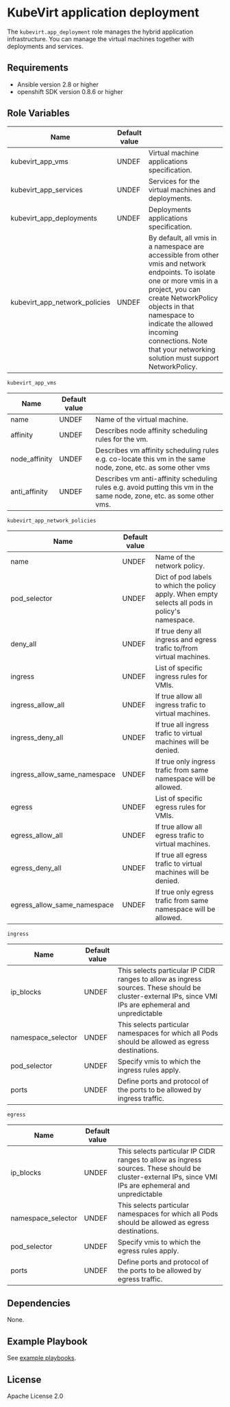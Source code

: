 KubeVirt application deployment
===============================

The `kubevirt.app_deployment` role manages the hybrid application infrastructure.
You can manage the virtual machines together with deployments and services.

Requirements
------------

 * Ansible version 2.8 or higher
 * openshift SDK version 0.8.6 or higher

Role Variables
--------------

| Name                          | Default value |                                                    |
|-------------------------------|---------------|----------------------------------------------------|
| kubevirt_app_vms              | UNDEF         | Virtual machine applications specification.        |
| kubevirt_app_services         | UNDEF         | Services for the virtual machines and deployments. |
| kubevirt_app_deployments      | UNDEF         | Deployments applications specification.            |
| kubevirt_app_network_policies | UNDEF         | By default, all vmis in a namespace are accessible from other vmis and network endpoints. To isolate one or more vmis in a project, you can create NetworkPolicy objects in that namespace to indicate the allowed incoming connections. Note that your networking solution must support NetworkPolicy. |

`kubevirt_app_vms`

| Name      | Default value |                                              |
|-----------|---------------|----------------------------------------------|
| name      | UNDEF         | Name of the virtual machine.                 |
| affinity  | UNDEF         | Describes node affinity scheduling rules for the vm. |
| node_affinity | UNDEF     | Describes vm affinity scheduling rules e.g. co-locate this vm in the same node, zone, etc. as some other vms |
| anti_affinity | UNDEF     | Describes vm anti-affinity scheduling rules e.g. avoid putting this vm in the same node, zone, etc. as some other vms. |

`kubevirt_app_network_policies`

| Name                 | Default value |                                            |
|----------------------|---------------|--------------------------------------------|
| name                 | UNDEF         | Name of the network policy.                |
| pod_selector         | UNDEF         | Dict of pod labels to which the policy apply. When empty selects all pods in policy's namespace. |
| deny_all             | UNDEF         | If true deny all ingress and egress trafic to/from virtual machines. |
| ingress              | UNDEF         | List of specific ingress rules for VMIs. |
| ingress_allow_all    | UNDEF         | If true allow all ingress trafic to virtual machines. |
| ingress_deny_all     | UNDEF         | If true all ingress trafic to virtual machines will be denied. |
| ingress_allow_same_namespace | UNDEF | If true only ingress trafic from same namespace will be allowed. |
| egress               | UNDEF         | List of specific egress rules for VMIs. |
| egress_allow_all     | UNDEF         | If true allow all egress trafic to virtual machines. |
| egress_deny_all      | UNDEF         | If true all egress trafic to virtual machines will be denied. |
| egress_allow_same_namespace | UNDEF  | If true only egress trafic from same namespace will be allowed. |

`ingress`

| Name                 | Default value |                                            |
|----------------------|---------------|--------------------------------------------|
| ip_blocks    | UNDEF         | This selects particular IP CIDR ranges to allow as ingress sources. These should be cluster-external IPs, since VMI IPs are ephemeral and unpredictable |
| namespace_selector | UNDEF   | This selects particular namespaces for which all Pods should be allowed as egress destinations. |
| pod_selector | UNDEF         | Specify vmis to which the ingress rules apply. |
| ports        | UNDEF         | Define ports and protocol of the ports to be allowed by ingress traffic. |

`egress`

| Name                 | Default value |                                            |
|----------------------|---------------|--------------------------------------------|
| ip_blocks     | UNDEF         | This selects particular IP CIDR ranges to allow as ingress sources. These should be cluster-external IPs, since VMI IPs are ephemeral and unpredictable |
| namespace_selector | UNDEF    | This selects particular namespaces for which all Pods should be allowed as egress destinations. |
| pod_selector  | UNDEF         | Specify vmis to which the egress rules apply. |
| ports         | UNDEF         | Define ports and protocol of the ports to be allowed by egress traffic. |

Dependencies
------------

None.

Example Playbook
----------------
See [example playbooks](https://github.com/kubevirt/ansible-kubevirt-modules/blob/master/roles/app_deployment/examples).

License
-------

Apache License 2.0
